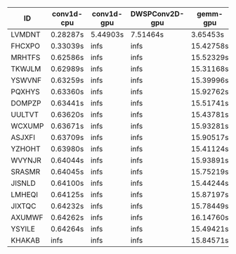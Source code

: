 |ID|conv1d-cpu|conv1d-gpu|DWSPConv2D-gpu|gemm-gpu|avg|
|-|-|-|-|-|-|
|LVMDNT|0.28287s|5.44903s|7.51464s|3.65453s|4.22527s|
|FHCXPO|0.33039s|infs|infs|15.42758s|infs|
|MRHTFS|0.62586s|infs|infs|15.52329s|infs|
|TKWJLM|0.62989s|infs|infs|15.31168s|infs|
|YSWVNF|0.63259s|infs|infs|15.39996s|infs|
|PQXHYS|0.63360s|infs|infs|15.92762s|infs|
|DOMPZP|0.63441s|infs|infs|15.51741s|infs|
|UULTVT|0.63620s|infs|infs|15.43781s|infs|
|WCXUMP|0.63671s|infs|infs|15.93281s|infs|
|ASJXFI|0.63709s|infs|infs|15.90517s|infs|
|YZHOHT|0.63980s|infs|infs|15.41124s|infs|
|WVYNJR|0.64044s|infs|infs|15.93891s|infs|
|SRASMR|0.64045s|infs|infs|15.75219s|infs|
|JISNLD|0.64100s|infs|infs|15.44244s|infs|
|LMHEQI|0.64125s|infs|infs|15.87197s|infs|
|JIXTQC|0.64232s|infs|infs|15.78449s|infs|
|AXUMWF|0.64262s|infs|infs|16.14760s|infs|
|YSYILE|0.64264s|infs|infs|15.49421s|infs|
|KHAKAB|infs|infs|infs|15.84571s|infs|
